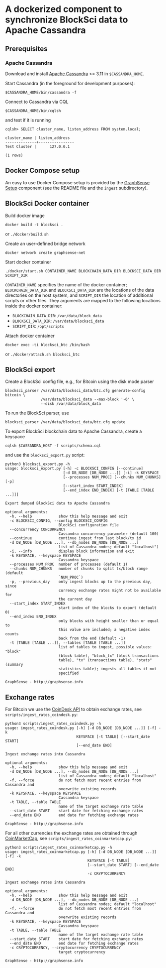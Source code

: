 # A dockerized component to synchronize BlockSci data to Apache Cassandra

## Prerequisites

### Apache Cassandra

Download and install [Apache Cassandra][apache-cassandra] >= 3.11
in `$CASSANDRA_HOME`.

Start Cassandra (in the foreground for development purposes):

    $CASSANDRA_HOME/bin/cassandra -f

Connect to Cassandra via CQL

    $CASSANDRA_HOME/bin/cqlsh

and test if it is running

    cqlsh> SELECT cluster_name, listen_address FROM system.local;

    cluster_name | listen_address
    --------------+----------------
    Test Cluster |      127.0.0.1

    (1 rows)

## Docker Compose setup

An easy to use Docker Compose setup is provided by the
[GraphSense Setup][graphsense-setup] component (see the README file and
the `ingest` subdirectory).

## BlockSci Docker container

Build docker image

```
docker build -t blocksci .
```

or `./docker/build.sh`

Create an user-defined bridge network

```
docker network create graphsense-net
```

Start docker container

```
./docker/start.sh CONTAINER_NAME BLOCKCHAIN_DATA_DIR BLOCKSCI_DATA_DIR SCRIPT_DIR
```

`CONTAINER_NAME` specifies the name of the docker container;
`BLOCKCHAIN_DATA_DIR` and `BLOCKSCI_DATA_DIR` are the locations of the
data directories on the host system, and `SCRIPT_DIR` the location of
additional scripts or other files. They arguments are mapped to the following
locations inside the docker container:

- `BLOCKCHAIN_DATA_DIR`: `/var/data/block_data`
- `BLOCKSCI_DATA_DIR`: `/var/data/blocksci_data`
- `SCRIPT_DIR`: `/opt/scripts`

Attach docker container

```
docker exec -ti blocksci_btc /bin/bash
```

or `./docker/attach.sh blocksci_btc`

## BlockSci export

Create a BlockSci config file, e.g., for Bitcoin using the disk mode parser

```
blocksci_parser /var/data/blocksci_data/btc.cfg generate-config bitcoin \
                /var/data/blocksci_data --max-block '-6' \
                --disk /var/data/block_data
```

To run the BlockSci parser, use

```
blocksci_parser /var/data/blocksci_data/btc.cfg update
```

To export BlockSci blockchain data to Apache Cassandra, create a keyspace

```
cqlsh $CASSANDRA_HOST -f scripts/schema.cql
```

and use the `blocksci_export.py` script:

```
python3 blocksci_export.py -h
usage: blocksci_export.py [-h] -c BLOCKSCI_CONFIG [--continue]
                          [-d DB_NODE [DB_NODE ...]] [-i] -k KEYSPACE
                          [--processes NUM_PROC] [--chunks NUM_CHUNKS] [-p]
                          [--start_index START_INDEX]
                          [--end_index END_INDEX] [-t [TABLE [TABLE ...]]]

Export dumped BlockSci data to Apache Cassandra

optional arguments:
  -h, --help            show this help message and exit
  -c BLOCKSCI_CONFIG, --config BLOCKSCI_CONFIG
                        BlockSci configuration file
  --concurrency CONCURRENCY
                        Cassandra concurrency parameter (default 100)
  --continue            continue ingest from last block/tx id
  -d DB_NODE [DB_NODE ...], --db_nodes DB_NODE [DB_NODE ...]
                        list of Cassandra nodes; default "localhost")
  -i, --info            display block information and exit
  -k KEYSPACE, --keyspace KEYSPACE
                        Cassandra keyspace
  --processes NUM_PROC  number of processes (default 1)
  --chunks NUM_CHUNKS   number of chunks to split tx/block range (default
                        `NUM_PROC`)
  -p, --previous_day    only ingest blocks up to the previous day, since
                        currency exchange rates might not be available for
                        the current day
  --start_index START_INDEX
                        start index of the blocks to export (default 0)
  --end_index END_INDEX
                        only blocks with height smaller than or equal to
                        this value are included; a negative index counts
                        back from the end (default -1)
  -t [TABLE [TABLE ...]], --tables [TABLE [TABLE ...]]
                        list of tables to ingest, possible values: "block"
                        (block table), "block_tx" (block transactions
                        table), "tx" (transactions table), "stats" (summary
                        statistics table); ingests all tables if not
                        specified

GraphSense - http://graphsense.info
```

## Exchange rates

For Bitcoin we use the [CoinDesk API][coindesk] to obtain exchange rates, see
`scripts/ingest_rates_coindesk.py`:

```
python3 scripts/ingest_rates_coindesk.py -h
usage: ingest_rates_coindesk.py [-h] [-d DB_NODE [DB_NODE ...]] [-f] -k
                                KEYSPACE [-t TABLE] [--start_date START]
                                [--end_date END]

Ingest exchange rates into Cassandra

optional arguments:
  -h, --help            show this help message and exit
  -d DB_NODE [DB_NODE ...], --db_nodes DB_NODE [DB_NODE ...]
                        list of Cassandra nodes; default "localhost"
  -f, --force           do not fetch most recent entries from Cassandra and
                        overwrite existing records
  -k KEYSPACE, --keyspace KEYSPACE
                        Cassandra keyspace
  -t TABLE, --table TABLE
                        name of the target exchange rate table
  --start_date START    start date for fetching exchange rates
  --end_date END        end date for fetching exchange rates

GraphSense - http://graphsense.info
```

For all other currencies the exchange rates are obtained through
[CoinMarketCap][coinmarketcap], see `scripts/ingest_rates_coinmarketcap.py`:

```
python3 scripts/ingest_rates_coinmarketcap.py -h
usage: ingest_rates_coinmarketcap.py [-h] [-d DB_NODE [DB_NODE ...]] [-f] -k
                                     KEYSPACE [-t TABLE]
                                     [--start_date START] [--end_date END]
                                     -c CRYPTOCURRENCY

Ingest exchange rates into Cassandra

optional arguments:
  -h, --help            show this help message and exit
  -d DB_NODE [DB_NODE ...], --db_nodes DB_NODE [DB_NODE ...]
                        list of Cassandra nodes; default "localhost"
  -f, --force           do not fetch most recent entries from Cassandra and
                        overwrite existing records
  -k KEYSPACE, --keyspace KEYSPACE
                        Cassandra keyspace
  -t TABLE, --table TABLE
                        name of the target exchange rate table
  --start_date START    start date for fetching exchange rates
  --end_date END        end date for fetching exchange rates
  -c CRYPTOCURRENCY, --cryptocurrency CRYPTOCURRENCY
                        target cryptocurrency

GraphSense - http://graphsense.info
```

[apache-cassandra]: http://cassandra.apache.org/download
[graphsense-setup]: https://github.com/graphsense/graphsense-setup
[coindesk]: https://www.coindesk.com/api
[coinmarketcap]: https://coinmarketcap.com
